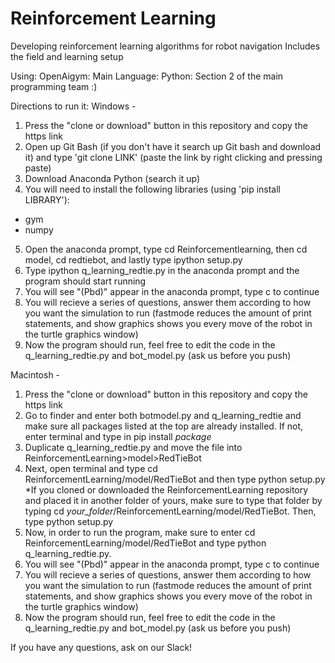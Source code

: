 # Reinforcement Learning

Developing reinforcement learning algorithms for robot navigation
Includes the field and learning setup

Using: OpenAigym:
Main Language: Python:
Section 2 of the main programming team :)

Directions to run it: 
Windows - 
1) Press the "clone or download" button in this repository and copy the https link
2) Open up Git Bash (if you don't have it search up Git bash and download it) and type 'git clone LINK' (paste the link by right clicking and pressing paste)
3) Download Anaconda Python (search it up)
4) You will need to install the following libraries (using 'pip install LIBRARY'):
 - gym
 - numpy
5) Open the anaconda prompt, type cd Reinforcementlearning, then cd model, cd redtiebot, and lastly type ipython setup.py
6) Type ipython q_learning_redtie.py in the anaconda prompt and the program should start running
7) You will see "(Pbd)" appear in the anaconda prompt, type c to continue
8) You will recieve a series of questions, answer them according to how you want the simulation to run (fastmode reduces the amount of print statements, and show graphics shows you every move of the robot in the turtle graphics window)
9) Now the program should run, feel free to edit the code in the q_learning_redtie.py and bot_model.py (ask us before you push)

Macintosh - 
1) Press the "clone or download" button in this repository and copy the https link
2) Go to finder and enter both botmodel.py and q_learning_redtie and make sure all packages listed at the top are already installed. If not, enter terminal and type in pip install *package*
3) Duplicate q_learning_redtie.py and move the file into ReinforcementLearning>model>RedTieBot
4) Next, open terminal and type cd ReinforcementLearning/model/RedTieBot and then type python setup.py
  *If you cloned or downloaded the ReinforcementLearning repository and placed it in another folder of yours, make sure to    type that folder by typing cd *your_folder*/ReinforcementLearning/model/RedTieBot. Then, type python setup.py
5) Now, in order to run the program, make sure to enter cd ReinforcementLearning/model/RedTieBot and type python q_learning_redtie.py.
6) You will see "(Pbd)" appear in the anaconda prompt, type c to continue
7) You will recieve a series of questions, answer them according to how you want the simulation to run (fastmode reduces the amount of print statements, and show graphics shows you every move of the robot in the turtle graphics window)
8) Now the program should run, feel free to edit the code in the q_learning_redtie.py and bot_model.py (ask us before you push)


If you have any questions, ask on our Slack!



